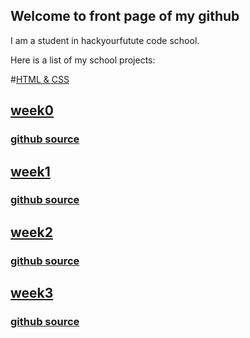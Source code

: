 ## Welcome to front page of my github

I am a student in hackyourfutute code school.

Here is a list of my school projects: 

#[HTML & CSS](https://github.com/acimanx/hyf-html-css)

## [week0](https://acimanx.github.io/hyf-html-css/week0/)
### [github source](https://github.com/acimanx/hyf-html-css/tree/master/week0)

## [week1](https://acimanx.github.io/hyf-html-css/week1/)
### [github source](https://github.com/acimanx/hyf-html-css/tree/master/week1)

## [week2](https://acimanx.github.io/hyf-html-css/week2/)
### [github source](https://github.com/acimanx/hyf-html-css/tree/master/week2)

## [week3](https://acimanx.github.io/hyf-html-css/week3/)
### [github source](https://github.com/acimanx/hyf-html-css/tree/master/week3)
